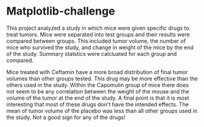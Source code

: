 # Matplotlib-challenge

This project analyzed a study in which mice were given specific drugs to treat tumors. Mice were separated into test groups and their results were compared between groups. This included tumor volume, the number of mice who survived the study, and change in weight of the mice by the end of the study. Summary statstics were calcluated for each group and compared.

Mice treated with Ceftamin have a more broad distribution of final tumor volumes than other groups tested. This drug may be more effective than the others used in the study. Within the Capomulin group of mice there does not seem to be any correlation between the weight of the mouse and the volume of the tumor at the end of the study. A final point is that it is most interesting that most of these drugs don't have the intended effects. The mean of tumor volume of the placebo was less than all other groups used in the study. Not a good sign for any of the drugs!